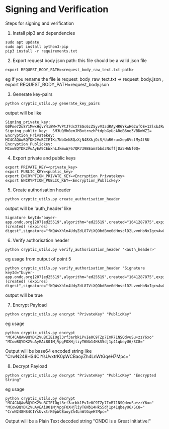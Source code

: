 # Signing and Verification
Steps for signing and verification

1. Install pip3 and dependencies
```
sudo apt update
sudo apt install python3-pip
pip3 install -r requirements.txt
```

2. Export request body json path:
this file should be a valid json file
```
export REQUEST_BODY_PATH=<request_body_raw_text.txt-path>
```
  eg if you rename the file ie request_body_raw_text.txt -> request_body.json , export REQUEST_BODY_PATH=request_body.json

3. Generate key-pairs
```
python cryptic_utils.py generate_key_pairs
```
  output will be like 
  ```
  Signing_private_key: G0Pme72u8Y1MwxHqvY4iBW+7VPtJ7dsX7SGs6zZ5yvVIzdRAyHR6YkwHG2ufOE+12lsbJRwBF4Hqd7dUEOZZkg==
  Signing_public_key:  SM3UQMh0emJMBxtrnzhPtdpbGyUcAReB6ne3VBDmWZI=
  Encryption_Privatekey:   MC4CAQAwBQYDK2VuBCIEIKi7NbXeN8QzXjN48XkjOiS/UaR6rumXep8VslMy4fRU
  Encryption_Publickey:    MCowBQYDK2VuAyEA9CEWxnLJkmwW/67QR739BEam7bbd3NsffjDa5HANf0Q=
  ```

4. Export private and public keys
```
export PRIVATE_KEY=<private_key>
export PUBLIC_KEY=<public_key>
export ENCRYPTION_PRIVATE_KEY=<Encryption_Privatekey>
export ENCRYPTION_PUBLIC_KEY=<Encryption_Publickey>
```

5. Create authorisation header
```
python cryptic_utils.py create_authorisation_header
```
output will be 'auth_header' like 
```shell
Signature keyId="buyer-app.ondc.org|207|ed25519",algorithm="ed25519",created="1641287875",expires="1641291475",headers="(created) (expires) digest",signature="fKQWvXhln4UdyZdL87ViXQObdBme0dHnsclD2LvvnHoNxIgcvAwUZOmwAnH5QKi9Upg5tRaxpoGhCFGHD+d+Bw=="
```

6. Verify authorisation header
```
python cryptic_utils.py verify_authorisation_header '<auth_header>'
```
eg usage from output of point 5
```
python cryptic_utils.py verify_authorisation_header 'Signature keyId="buyer-app.ondc.org|207|ed25519",algorithm="ed25519",created="1641287875",expires="1641291475",headers="(created) (expires) digest",signature="fKQWvXhln4UdyZdL87ViXQObdBme0dHnsclD2LvvnHoNxIgcvAwUZOmwAnH5QKi9Upg5tRaxpoGhCFGHD+d+Bw=="'
```
output will be true

7. Encrypt Payload
```
python cryptic_utils.py encrypt "PrivateKey" "PublicKey"
```

eg usage
```
python cryptic_utils.py encrypt "MC4CAQAwBQYDK2VuBCIEIOgl3rf3arbk1PvIe0C9TZp7ImR71NSQdvuSu+zzY6xo" "MCowBQYDK2VuAyEAi801MjVpgFOXHjliyT6Nb14HkS5dj1p41qbeyU6/SC8="
```

Output will be base64 encoded string like "CrwN248HS4CIYsUvxtrK0pWCBaoyZh4LnWtGqeH7Mpc="

8. Decrypt Payload
```
python cryptic_utils.py decrypt "PrivateKey" "PublicKey" "Encrypted String"
```
eg usage
```
python cryptic_utils.py decrypt "MC4CAQAwBQYDK2VuBCIEIOgl3rf3arbk1PvIe0C9TZp7ImR71NSQdvuSu+zzY6xo" "MCowBQYDK2VuAyEAi801MjVpgFOXHjliyT6Nb14HkS5dj1p41qbeyU6/SC8=" "CrwN248HS4CIYsUvxtrK0pWCBaoyZh4LnWtGqeH7Mpc="
```

Output will be a Plain Text decoded string "ONDC is a Great Initiative!"
